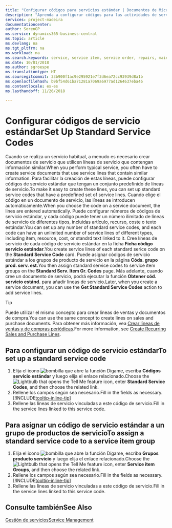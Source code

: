 ```yaml
---
title: "Configurar códigos para servicios estándar | Documentos de Microsoft"
description: "Aprenda a configurar códigos para las actividades de servicio que realiza a menudo."
services: project-madeira
documentationcenter: 
author: SorenGP
ms.service: dynamics365-business-central
ms.topic: article
ms.devlang: na
ms.tgt_pltfrm: na
ms.workload: na
ms.search.keywords: service, service item, service order, repairs, maintenance
ms.date: 10/01/2018
ms.author: sgroespe
ms.translationtype: HT
ms.sourcegitcommit: 33b900f1ac9e295921e7f3d6ea72cc93939d8a1b
ms.openlocfilehash: b9bf54d61ba71281a7069a6977ad1264637eba46
ms.contentlocale: es-es
ms.lasthandoff: 11/26/2018

---
```


# <a name="set-up-standard-service-codes"></a><span data-ttu-id="06059-103">Configurar códigos de servicio estándar</span><span class="sxs-lookup"><span data-stu-id="06059-103">Set Up Standard Service Codes</span></span>
<span data-ttu-id="06059-104">Cuando se realiza un servicio habitual, a menudo es necesario crear documentos de servicio que utilicen líneas de servicio que contengan información similar.</span><span class="sxs-lookup"><span data-stu-id="06059-104">When you perform typical service, you often have to create service documents that use service lines that contain similar information.</span></span> <span data-ttu-id="06059-105">Para facilitar la creación de estas líneas, puede configurar códigos de servicio estándar que tengan un conjunto predefinido de líneas de servicio.</span><span class="sxs-lookup"><span data-stu-id="06059-105">To make it easy to create these lines, you can set up standard service codes that have a predefined set of service lines.</span></span> <span data-ttu-id="06059-106">Cuando elige el código en un documento de servicio, las líneas se introducen automáticamente.</span><span class="sxs-lookup"><span data-stu-id="06059-106">When you choose the code on a service document, the lines are entered automatically.</span></span> <span data-ttu-id="06059-107">Puede configurar números de códigos de servicio estándar, y cada código puede tener un número ilimitado de líneas de servicio de diferentes tipos, incluidas artículo, recurso, coste o texto estándar.</span><span class="sxs-lookup"><span data-stu-id="06059-107">You can set up any number of standard service codes, and each code can have an unlimited number of service lines of different types, including item, resource, cost, or standrd text linked to it.</span></span> <span data-ttu-id="06059-108">Cree líneas de servicio de cada código de servicio estándar en la ficha **Ficha código servicio estándar**.</span><span class="sxs-lookup"><span data-stu-id="06059-108">You create service lines of each standard serice code on the **Standard Service Code** card.</span></span> <span data-ttu-id="06059-109">Puede asignar códigos de servicio estándar a los grupos de producto de servicio en la página **Códs. grupo prod. serv. est.**</span><span class="sxs-lookup"><span data-stu-id="06059-109">You then assign standard service codes to service item groups on the **Standard Serv. Item Gr. Codes** page.</span></span> <span data-ttu-id="06059-110">Más adelante, cuando cree un documento de servicio, podrá ejecutar la función **Obtener cód. servicio estánd.** para añadir líneas de servicio.</span><span class="sxs-lookup"><span data-stu-id="06059-110">Later, when you create a service document, you can use the **Get Standard Service Codes** action to add service lines.</span></span>  
  
> [!Tip]
>  <span data-ttu-id="06059-111">Puede utilizar el mismo concepto para crear líneas de ventas y documentos de compra.</span><span class="sxs-lookup"><span data-stu-id="06059-111">You can use the same concept to create lines on sales and purchase documents.</span></span> <span data-ttu-id="06059-112">Para obtener más información, vea [Crear líneas de ventas y de compras periódicas](sales-how-work-standard-lines.md).</span><span class="sxs-lookup"><span data-stu-id="06059-112">For more information, see [Create Recurring Sales and Purchase Lines](sales-how-work-standard-lines.md).</span></span>    
  
## <a name="to-set-up-a-standard-service-code"></a><span data-ttu-id="06059-113">Para configurar un código de servicio estándar</span><span class="sxs-lookup"><span data-stu-id="06059-113">To set up a standard service code</span></span>    
1. <span data-ttu-id="06059-114">Elija el icono ![bombilla que abre la función Dígame](media/ui-search/search_small.png "Dígame que desea hacer"), escriba **Códigos servicio estándar** y luego elija el enlace relacionado.</span><span class="sxs-lookup"><span data-stu-id="06059-114">Choose the ![Lightbulb that opens the Tell Me feature](media/ui-search/search_small.png "Tell me what you want to do") icon, enter **Standard Service Codes**, and then choose the related link.</span></span>  
2. <span data-ttu-id="06059-115">Rellene los campos según sea necesario.</span><span class="sxs-lookup"><span data-stu-id="06059-115">Fill in the fields as necessary.</span></span> [!INCLUDE[tooltip-inline-tip](includes/tooltip-inline-tip_md.md)]  
4. <span data-ttu-id="06059-116">Rellene las líneas de servicio vinculadas a este código de servicio.</span><span class="sxs-lookup"><span data-stu-id="06059-116">Fill in the service lines linked to this service code.</span></span>  

## <a name="to-assign-a-standard-service-code-to-a-service-item-group"></a><span data-ttu-id="06059-117">Para asignar un código de servicio estándar a un grupo de productos de servicio</span><span class="sxs-lookup"><span data-stu-id="06059-117">To assign a standard service code to a service item group</span></span>
1. <span data-ttu-id="06059-118">Elija el icono ![bombilla que abre la función Dígame](media/ui-search/search_small.png "Dígame que desea hacer"), escriba **Grupos producto servicio** y luego elija el enlace relacionado.</span><span class="sxs-lookup"><span data-stu-id="06059-118">Choose the ![Lightbulb that opens the Tell Me feature](media/ui-search/search_small.png "Tell me what you want to do") icon, enter **Service item Groups**, and then choose the related link.</span></span>  
2. <span data-ttu-id="06059-119">Rellene los campos según sea necesario.</span><span class="sxs-lookup"><span data-stu-id="06059-119">Fill in the fields as necessary.</span></span> [!INCLUDE[tooltip-inline-tip](includes/tooltip-inline-tip_md.md)]
3. <span data-ttu-id="06059-120">Rellene las líneas de servicio vinculadas a este código de servicio.</span><span class="sxs-lookup"><span data-stu-id="06059-120">Fill in the service lines linked to this service code.</span></span>  

## <a name="see-also"></a><span data-ttu-id="06059-121">Consulte también</span><span class="sxs-lookup"><span data-stu-id="06059-121">See Also</span></span>
[<span data-ttu-id="06059-122">Gestión de servicios</span><span class="sxs-lookup"><span data-stu-id="06059-122">Service Management</span></span>](service-service.md)

